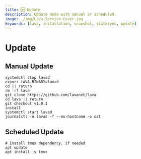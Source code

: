 ```yaml
---
title: 🆙 Update
description: Update node with manual or scheduled.
image: ./img/Lava-Service-Cover.jpg
keywords: [lava, installation, snapshot, statesync, update]
---
```


# Update 

## Manual Update

```shell
systemctl stop lavad
export LAVA_BINARY=lavad
cd || return
rm -rf lava
git clone https://github.com/lavanet/lava
cd lava || return
git checkout v1.0.1
install
systemctl start lavad
journalctl -u lavad -f --no-hostname -o cat
```

## Scheduled Update

```shell
# Install tmux dependency, if needed
apt update
apt install -y tmux
```

```shell

```
